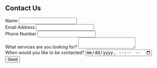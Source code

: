 <!DOCTYPE html>
<html lang="en">
<head>
  <meta charset="UTF-8">
  <title>Contact Us</title>
</head>
<body>

  <h2>Contact Us</h2>
  <form id="contact-form" action="https://formspree.io/f/xrbqbryo" method="POST" target="_top">
    <div class="fs-field">
      <label class="fs-label" for="name">Name</label>
      <input class="fs-input" id="name" name="name" required />
    </div>
    <div class="fs-field">
      <label class="fs-label" for="email">Email Address</label>
      <input class="fs-input" id="email" name="email" required />
    </div>
    <div class="fs-field">
      <label class="fs-label" for="number">Phone Number</label>
      <input class="fs-input" id="number" name="number" required />
    </div>
    <div class="fs-field">
      <label class="fs-label" for="message">What services are you looking for?</label>
      <textarea class="fs-textarea" id="message" name="message"></textarea>
    </div>
    <div class="fs-field">
      <label class="fs-label" for="contact-time">When would you like to be contacted?</label>
      <input class="fs-input" type="datetime-local" id="contact-time" name="contact-time">
    </div>
    <div class="fs-button-group">
      <button class="fs-button" type="submit">Send</button>
    </div>
  </form>

  <p id="form-status" style="display:none; color:green;">Thank you! Your message has been sent.</p>

  <script>
    const form = document.getElementById('contact-form');
    const status = document.getElementById('form-status');

    form.addEventListener('submit', async (e) => {
      e.preventDefault();
      const data = new FormData(form);
      try {
        const res = await fetch("https://formspree.io/f/xrbqbryo", {
          method: "POST",
          body: data,
          headers: { 'Accept': 'application/json' }
        });
        if (res.ok) {
          status.style.display = "block";
          form.reset();
        } else {
          status.textContent = "Oops! There was a problem.";
          status.style.display = "block";
        }
      } catch (err) {
        status.textContent = "Error submitting form.";
        status.style.display = "block";
      }
    });
  </script>

</body>
</html>
